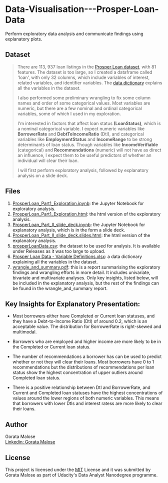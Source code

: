 # Data-Visualisation---Prosper-Loan-Data
Perform exploratory data analysis and communicate findings using explanatory plots.

## Dataset

> There are 113, 937 loan listings in the [Prosper Loan dataset](prosperLoanData.csv), with 81 features. The dataset is too large, so I created a dataframe called 'loan', with only 32 columns, which include variables of interest, related variables, and identifier variables. The [data dictionary](<Prosper Loan Data - Variable Definitions.xlsx>) explains all the variables in the dataset. 
> 
> I also performed some preliminary wrangling to fix some column names and order of some categorical values. Most variables are numeric, but there are a few nominal and ordinal categorical variables, some of which I used in my exploration. 
> 
> I'm interested in factors that affect loan status **(LoanStatus)**, which is a nominal categorical variable. I expect numeric variables like **BorrowerRate** and **DebtToIncomeRatio** (DtI), and categorical variables like **EmploymentStatus** and **IncomeRange** to be strong determinants of loan status. Though variables like **IncomeVerifiable** (categorical) and **Recommendations** (numeric) will not have as direct an influence, I expect them to be useful predictors of whether an individual will clear their loan.
>
> I will first perform exploratory analysis, followed by explanatory analysis on a slide deck.

## Files

1. [ProsperLoan_Part1_Exploration.ipynb](ProsperLoan_Part1_Exploration.ipynb): the Jupyter Notebook for exploratory analysis.
2. [ProsperLoan_Part1_Exploration.html](ProsperLoan_Part1_Exploration.html): the html version of the exploratory analysis.
3. [ProsperLoan_Part_II_slide_deck.ipynb](ProsperLoan_Part_II_slide_deck.ipynb): the Jupyter Notebook for explanatory analysis, which is in the form a slide deck.
4. [ProsperLoan_Part_II_slide_deck.slides.html]( ProsperLoan_Part_II_slide_deck.slides.html): the html version of the explanatory analysis.
5. [prosperLoanData.csv](prosperLoanData.csv): the dataset to be used for analysis. It is available under Releases as it was too large to upload.
6. [Prosper Loan Data - Variable Definitions.xlsx](<Prosper Loan Data - Variable Definitions.xlsx>): a data dictionary explaining all the variables in the dataset.
7. [wrangle_and_summary.pdf](wrangle_and_summary.pdf): this is a report summarising the exploratory findings and wrangling efforts in more detail. It includes univariate, bivariate and multivariate analyses. Only key insights, listed below, will be included in the explanatory analysis, but the rest of the findings can be found in the wrangle_and_summary report.

## Key Insights for Explanatory Presentation:

* Most borrowers either have Completed or Current loan statuses, and they have a Debt-to-Income Ratio (DtI) of around 0.2, which is an acceptable value. The distribution for BorrowerRate is right-skewed and multimodal.
   
* Borrowers who are employed and higher income are more likely to be in the Completed or Current loan status.
    
* The number of recommendations a borrower has can be used to predict whether or not they will clear their loans. Most borrowers have 0 to 1 recommendations but the distributions of recommendations per loan status show the highest concentration of upper outliers around Completed loan status. 
    
* There is a positive relationship between DtI and BorrowerRate, and Current and Completed loan statuses have the highest concentrations of values around the lower regions of both numeric variables. This means that borrowers with lower DtIs and interest ratess are more likely to clear their loans.

## Author

Gorata Malose
<br>
[Linkedin: Gorata Malose](https://www.linkedin.com/in/gorata-bridget-malose/)

## License

This project is licensed under the [MIT](MIT-LICENSE.txt) License and it was submitted by Gorata Malose as part of Udacity's Data Analyst Nanodegree programme.
